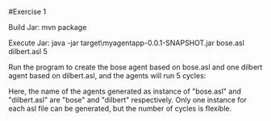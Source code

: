 #Exercise 1

Build Jar: mvn package

Execute Jar:
java -jar target\myagentapp-0.0.1-SNAPSHOT.jar bose.asl dilbert.asl 5

Run the program to create the bose agent based on bose.asl and one dilbert agent based on dilbert.asl, and the agents will run 5 cycles:

Here, the name of the agents generated as instance of "bose.asl" and "dilbert.asl" are "bose" and "dilbert" respectively.
Only one instance for each asl file can be generated, but the number of cycles is flexible.
